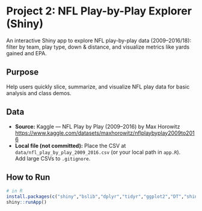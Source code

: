 # Project 2: NFL Play-by-Play Explorer (Shiny)

An interactive Shiny app to explore NFL play-by-play data (2009–2016/18): filter by team, play type, down & distance, and visualize metrics like yards gained and EPA.

## Purpose
Help users quickly slice, summarize, and visualize NFL play data for basic analysis and class demos.

## Data
- **Source:** Kaggle — NFL Play by Play (2009–2016) by Max Horowitz  
  https://www.kaggle.com/datasets/maxhorowitz/nflplaybyplay2009to2016
- **Local file (not committed):** Place the CSV at `data/nfl_play_by_play_2009_2016.csv` (or your local path in `app.R`).  
  Add large CSVs to `.gitignore`.

## How to Run
```r
# in R
install.packages(c("shiny","bslib","dplyr","tidyr","ggplot2","DT","shinycssloaders","readr"))
shiny::runApp()
